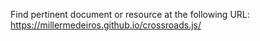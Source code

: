 Find pertinent document or resource at the following URL:
https://millermedeiros.github.io/crossroads.js/
